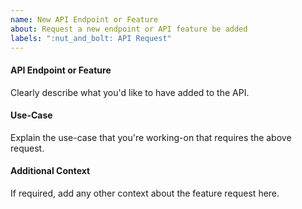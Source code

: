 ```yaml
---
name: New API Endpoint or Feature
about: Request a new endpoint or API feature be added
labels: ":nut_and_bolt: API Request"
---
```


#### API Endpoint or Feature

Clearly describe what you'd like to have added to the API. 

#### Use-Case

Explain the use-case that you're working-on that requires the above request.

#### Additional Context

If required, add any other context about the feature request here.